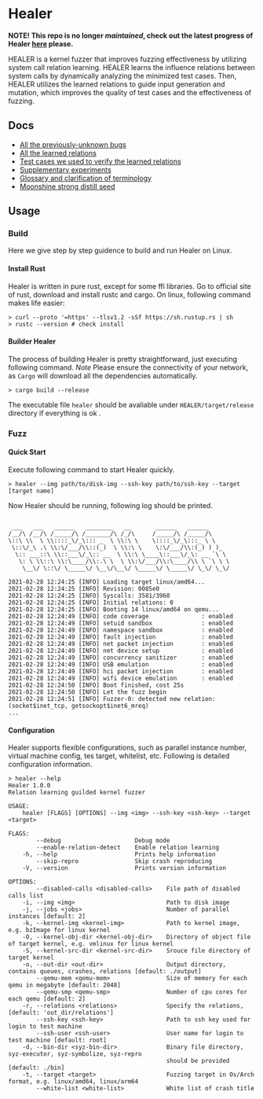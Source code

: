 
# Healer

**NOTE! This repo is no longer _maintained_, check out the latest progress of Healer [here](https://github.com/SunHao-0/healer) please.**

HEALER is a kernel fuzzer that improves fuzzing effectiveness by utilizing system call relation learning. 
HEALER learns the influence relations between system calls by dynamically analyzing the minimized  test cases. 
Then, HEALER utilizes the learned relations to guide input generation and mutation, which improves the quality 
of test cases and the effectiveness of fuzzing. 

## Docs

- [All the previously-unknown bugs](./docs/bugs)
- [All the learned relations](./docs/relations)
- [Test cases we used to verify the learned relations](./docs/corpus/README.md)
- [Supplementary experiments](./docs/graph)
- [Glossary and clarification of terminology](./docs/glossary_and_clarification_of_terminology.md)
- [Moonshine strong distill seed](./docs)

## Usage

### Build

Here we give step by step guidence to build and run Healer on Linux.

#### Install Rust 

Healer is written in pure rust, except for some ffi libraries. 
Go to official site of rust, download and install rustc and cargo. 
On linux, following command makes life easier:

``` shell 
> curl --proto '=https' --tlsv1.2 -sSf https://sh.rustup.rs | sh
> rustc --version # check install
```

#### Builder Healer 

The process of building Healer is pretty straightforward, just executing following command.
*Note* Please ensure the connectivity of your network, as `Cargo` will download all the dependencies automatically.

``` shell 
> cargo build --release 
```

The executable file `healer` should be avaliable under `HEALER/target/release` directory if everything is ok
.
### Fuzz 

#### Quick Start

Execute following command to start Healer quickly.

``` shell
> healer --img path/to/disk-img --ssh-key path/to/ssh-key --target [target name]

```

Now Healer should be running, following log should be printed.

``` 

 ___   ___   ______   ________   __       ______   ______
/__/\ /__/\ /_____/\ /_______/\ /_/\     /_____/\ /_____/\
\::\ \\  \ \\::::_\/_\::: _  \ \\:\ \    \::::_\/_\:::_ \ \
 \::\/_\ .\ \\:\/___/\\::(_)  \ \\:\ \    \:\/___/\\:(_) ) )_
  \:: ___::\ \\::___\/_\:: __  \ \\:\ \____\::___\/_\: __ `\ \
   \: \ \\::\ \\:\____/\\:.\ \  \ \\:\/___/\\:\____/\\ \ `\ \ \
    \__\/ \::\/ \_____\/ \__\/\__\/ \_____\/ \_____\/ \_\/ \_\/

2021-02-28 12:24:25 [INFO] Loading target linux/amd64...
2021-02-28 12:24:25 [INFO] Revision: 0085e0
2021-02-28 12:24:25 [INFO] Syscalls: 3581/3960
2021-02-28 12:24:25 [INFO] Initial relations: 0
2021-02-28 12:24:25 [INFO] Booting 14 linux/amd64 on qemu...
2021-02-28 12:24:49 [INFO] code coverage               : enabled
2021-02-28 12:24:49 [INFO] setuid sandbox              : enabled
2021-02-28 12:24:49 [INFO] namespace sandbox           : enabled
2021-02-28 12:24:49 [INFO] fault injection             : enabled
2021-02-28 12:24:49 [INFO] net packet injection        : enabled
2021-02-28 12:24:49 [INFO] net device setup            : enabled
2021-02-28 12:24:49 [INFO] concurrency sanitizer       : enabled
2021-02-28 12:24:49 [INFO] USB emulation               : enabled
2021-02-28 12:24:49 [INFO] hci packet injection        : enabled
2021-02-28 12:24:49 [INFO] wifi device emulation       : enabled
2021-02-28 12:24:50 [INFO] Boot finished, cost 25s
2021-02-28 12:24:50 [INFO] Let the fuzz begin
2021-02-28 12:24:51 [INFO] Fuzzer-0: detected new relation: (socket$inet_tcp, getsockopt$inet6_mreq)
...
```

#### Configuration 

Healer supports flexible configurations, such as parallel instance number, virtual machine config, tes target, whitelist, etc.
Following is detailed configuration information.

``` shell 
> healer --help 
Healer 1.0.0
Relation learning guilded kernel fuzzer

USAGE:
    healer [FLAGS] [OPTIONS] --img <img> --ssh-key <ssh-key> --target <target>

FLAGS:
        --debug                     Debug mode
        --enable-relation-detect    Enable relation learning
    -h, --help                      Prints help information
        --skip-repro                Skip crash reproducing
    -V, --version                   Prints version information

OPTIONS:
        --disabled-calls <disabled-calls>    File path of disabled calls list
    -i, --img <img>                          Path to disk image
    -j, --jobs <jobs>                        Number of parallel instances [default: 2]
    -k, --kernel-img <kernel-img>            Path to kernel image, e.g. bzImage for linux kernel
    -O, --kernel-obj-dir <kernel-obj-dir>    Directory of object file of target kernel, e.g. vmlinux for linux kernel
    -S, --kernel-src-dir <kernel-src-dir>    Srouce file directory of target kernel
    -o, --out-dir <out-dir>                  Output directory, contains queues, crashes, relations [default: ./output]
        --qemu-mem <qemu-mem>                Size of memory for each qemu in megabyte [default: 2048]
        --qemu-smp <qemu-smp>                Number of cpu cores for each qemu [default: 2]
    -r, --relations <relations>              Specify the relations, [default: 'out_dir/relations']
        --ssh-key <ssh-key>                  Path to ssh key used for login to test machine
        --ssh-user <ssh-user>                User name for login to test machine [default: root]
    -d, --bin-dir <syz-bin-dir>              Binary file directory, syz-executor, syz-symbolize, syz-repro
                                             should be provided [default: ./bin]
    -t, --target <target>                    Fuzzing target in Os/Arch format, e.g. linux/amd64, linux/arm64
        --white-list <white-list>            White list of crash title

```
